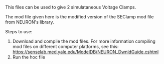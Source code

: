 This files can be used to give 2 simulataneous Voltage Clamps. 

The mod file given here is the modified version of the SEClamp mod file from NEURON's library.

Steps to use:

1. Download and compile the mod files. For more information compiling mod files on different computer platforms, see this: https://senselab.med.yale.edu/ModelDB/NEURON_DwnldGuide.cshtml
2. Run the hoc file
